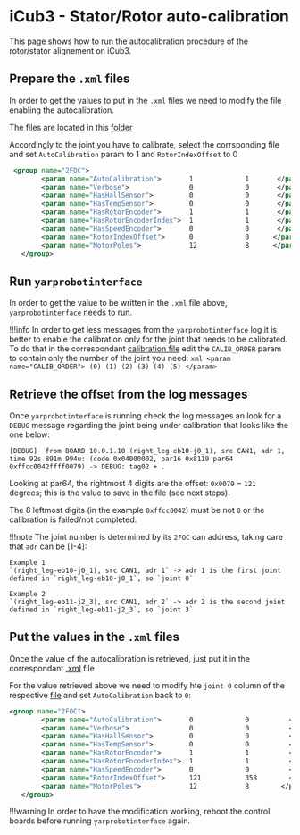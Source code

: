 # iCub3 - Stator/Rotor auto-calibration
This page shows how to run the autocalibration procedure of the rotor/stator alignement on iCub3.

## Prepare the `.xml` files
In order to get the values to put in the `.xml` files we need to modify the file enabling the autocalibration.

The files are located in this [folder](https://github.com/robotology/robots-configuration/tree/master/iCubGenova09/hardware/mechanicals)

Accordingly to the joint you have to calibrate, select the corrsponding file and set `AutoCalibration` param to 1 and `RotorIndexOffset` to 0

```xml
 <group name="2FOC">
        <param name="AutoCalibration">       1             1       </param>
        <param name="Verbose">               0             0       </param>
        <param name="HasHallSensor">         0             0       </param>
        <param name="HasTempSensor">         0             0       </param>
        <param name="HasRotorEncoder">       1             1       </param>
        <param name="HasRotorEncoderIndex">  1             1       </param>
        <param name="HasSpeedEncoder">       0             0       </param>
        <param name="RotorIndexOffset">      0             0      </param>
        <param name="MotorPoles">            12            8      </param>
   </group>
```

## Run `yarprobotinterface` 
In order to get the value to be written in the `.xml` file above, `yarprobotinterface` needs to run.

!!!info
    In order to get less messages from the `yarprobotinterface` log it is better to enable the calibration only for the joint that needs to be calibrated.
    To do that in the correspondant [calibration file](https://github.com/robotology/robots-configuration/tree/master/iCubGenova09/calibrators) edit the `CALIB_ORDER` param to contain only the number of the joint you need:
    ```xml
                <param name="CALIB_ORDER"> (0) (1) (2) (3) (4) (5) </param>
    ```

## Retrieve the offset from the log messages
Once `yarprobotinterface` is running check the log messages an look for a `DEBUG` message regarding the joint being under calibration that looks like the one below:

```
[DEBUG]  from BOARD 10.0.1.10 (right_leg-eb10-j0_1), src CAN1, adr 1, time 92s 891m 994u: (code 0x04000002, par16 0x8119 par64 0xffcc0042ffff0079) -> DEBUG: tag02 + .
```

Looking at par64, the rightmost 4 digits are the offset: `0x0079` = `121` degrees; this is the value to save in the file (see next steps). 

The 8 leftmost digits (in the example `0xffcc0042`) must be not `0` or the calibration is failed/not completed. 

!!!note
    The joint number is determined by its `2FOC` can address, taking care that `adr` can be [1-4]: 
    
    Example 1
    `(right_leg-eb10-j0_1), src CAN1, adr 1` -> adr 1 is the first joint defined in `right_leg-eb10-j0_1`, so `joint 0`

    Example 2
    `(right_leg-eb11-j2_3), src CAN1, adr 2` -> adr 2 is the second joint defined in `right_leg-eb11-j2_3`, so `joint 3`


## Put the values in the `.xml` files
Once the value of the autocalibration is retrieved, just put it in the correspondant [.xml](https://github.com/robotology/robots-configuration/tree/master/iCubGenova09/hardware/mechanicals) file

For the value retrieved above we need to modify hte `joint 0` column of the respective [file](https://github.com/davidetome/robots-configuration/blob/master/iCubGenova09/hardware/mechanicals/right_leg-eb10-j0_1-mec.xml) and set `AutoCalibration` back to `0`:

```xml
<group name="2FOC">
        <param name="AutoCalibration">       0             0          </param>
        <param name="Verbose">               0             0          </param>
        <param name="HasHallSensor">         0             0          </param>
        <param name="HasTempSensor">         0             0          </param>
        <param name="HasRotorEncoder">       1             1          </param>
        <param name="HasRotorEncoderIndex">  1             1          </param>
        <param name="HasSpeedEncoder">       0             0          </param>
        <param name="RotorIndexOffset">      121           358        </param>
        <param name="MotorPoles">            12            8        </param>
   </group>
```

!!!warning
    In order to have the modification working, reboot the control boards before running `yarprobotinterface` again. 